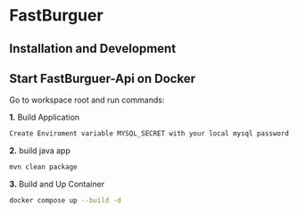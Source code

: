 # FastBurguer

## Installation and Development

## Start FastBurguer-Api on Docker
Go to workspace root and run commands:

**1.** Build Application
 ```bash
 Create Enviroment variable MYSQL_SECRET with your local mysql password
 ```
**2.** build java app
 ```bash
 mvn clean package
 ```

**3.** Build and Up Container
 ```bash
 docker compose up --build -d
 ```